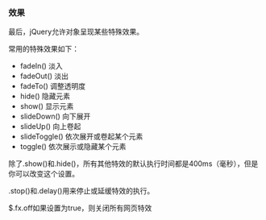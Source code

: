 ### 效果

最后，jQuery允许对象呈现某些特殊效果。

常用的特殊效果如下：

- fadeIn()  淡入
- fadeOut() 淡出
- fadeTo()  调整透明度
- hide()    隐藏元素
- show()    显示元素
- slideDown()   向下展开
- slideUp()     向上卷起
- slideToggle() 依次展开或卷起某个元素
- toggle()      依次展示或隐藏某个元素

除了.show()和.hide()，所有其他特效的默认执行时间都是400ms（毫秒），但是你可以改变这个设置。

.stop()和.delay()用来停止或延缓特效的执行。

$.fx.off如果设置为true，则关闭所有网页特效